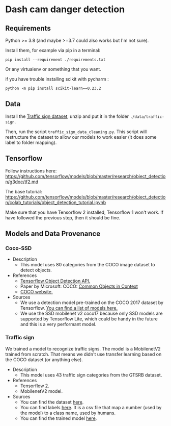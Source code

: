 # Dash cam danger detection

## Requirements
Python >= 3.8 (and maybe >=3.7 could also works but I'm not sure).

Install them, for example via pip in a terminal:
```
pip install --requirement ./requirements.txt
```

Or any virtualenv or something that you want.

if you have trouble installing scikit with pycharm :
```
python -m pip install scikit-learn==0.23.2
```

## Data
Install the [Traffic sign dataset](https://www.kaggle.com/meowmeowmeowmeowmeow/gtsrb-german-traffic-sign), unzip and put it in the folder `./data/traffic-sign`.


Then, run the script `traffic_sign_data_cleaning.py`. This script will restructure the dataset to allow our models to work easier (it does some label to folder mapping).

## Tensorflow
Follow instructions here:
https://github.com/tensorflow/models/blob/master/research/object_detection/g3doc/tf2.md

The base tutorial: https://github.com/tensorflow/models/blob/master/research/object_detection/colab_tutorials/object_detection_tutorial.ipynb

Make sure that you have Tensorflow 2 installed, Tensorflow 1 won't work.
If have followed the previous step, then it should be fine.

## Models and Data Provenance

### Coco-SSD
- Description
    - This model uses 80 categories from the COCO image dataset to detect objects.
- References
    - [Tensorflow Object Detection API.](https://github.com/tensorflow/models/tree/master/research/object_detection)
    - Paper by Microsoft: COCO: [Common Objects in Context](https://arxiv.org/abs/1405.0312)    
    - [COCO website.](http://cocodataset.org/#home)
- Sources
    - We use a detection model pre-trained on the COCO 2017 dataset by Tensorflow. [You can find a list of models here.](https://github.com/tensorflow/models/blob/master/research/object_detection/g3doc/tf2_detection_zoo.md)
    - We use the SSD mobilenet v2 coco17 because only SSD models are supported by Tensorflow Lite, which could be handy in the future and this is a very performant model.

### Traffic sign
We trained a model to recognize traffic signs. The model is a MobilenetV2 trained from scratch.
That means we didn't use transfer learning based on the COCO dataset (or anything else).

- Description
    - This model uses 43 traffic sign categories from the GTSRB dataset.
- References
    - Tensorflow 2.
    - MobilenetV2 model.
- Sources
    - You can find the dataset [here](https://www.kaggle.com/meowmeowmeowmeowmeow/gtsrb-german-traffic-sign).
    - You can find labels [here](./signnames.csv). It is a csv file that map a number (used by the model) to a class name, used by humans.
    - You can find the trained model [here](./saved_model).
